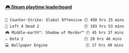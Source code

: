 <!--
**1nspir3d/1nspir3d** is a ✨ _special_ ✨ repository because its `README.md` (this file) appears on your GitHub profile.

Here are some ideas to get you started:

- 🔭 I’m currently working on ...
- 🌱 I’m currently learning ...
- 👯 I’m looking to collaborate on ...
- 🤔 I’m looking for help with ...
- 💬 Ask me about ...
- 📫 How to reach me: ...
- 😄 Pronouns: ...
- ⚡ Fun fact: ...
-->
<!-- steam-box start -->
#### <a href="https://gist.github.com/8e28347b515906c767b28b5d4f858e9f" target="_blank">🎮 Steam playtime leaderboard</a>
```text
🔫 Counter-Strike: Global Offensive 🕘 450 hrs 25 mins
🧟 Left 4 Dead 2                    🕘 103 hrs 53 mins
🎮 Middle-earth™: Shadow of Mordor™ 🕘 45 hrs 37 mins
⚔️ Dota 2                           🕘 20 hrs 46 mins
💻 Wallpaper Engine                 🕘 17 hrs 49 mins
```
<!-- Powered by https://github.com/YouEclipse/steam-box . -->
<!-- steam-box end -->

